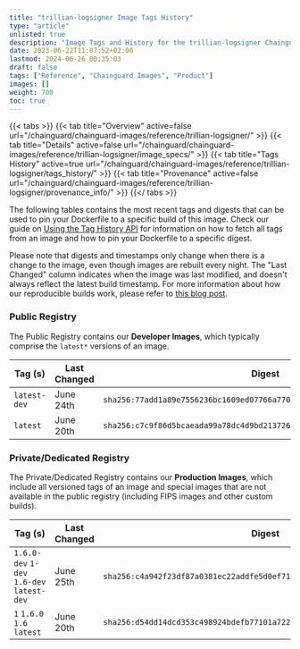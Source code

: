 ```yaml
---
title: "trillian-logsigner Image Tags History"
type: "article"
unlisted: true
description: "Image Tags and History for the trillian-logsigner Chainguard Image"
date: 2023-06-22T11:07:52+02:00
lastmod: 2024-06-26 00:35:03
draft: false
tags: ["Reference", "Chainguard Images", "Product"]
images: []
weight: 700
toc: true
---
```


{{< tabs >}}
{{< tab title="Overview" active=false url="/chainguard/chainguard-images/reference/trillian-logsigner/" >}}
{{< tab title="Details" active=false url="/chainguard/chainguard-images/reference/trillian-logsigner/image_specs/" >}}
{{< tab title="Tags History" active=true url="/chainguard/chainguard-images/reference/trillian-logsigner/tags_history/" >}}
{{< tab title="Provenance" active=false url="/chainguard/chainguard-images/reference/trillian-logsigner/provenance_info/" >}}
{{</ tabs >}}

The following tables contains the most recent tags and digests that can be used to pin your Dockerfile to a specific build of this image. Check our guide on [Using the Tag History API](/chainguard/chainguard-images/using-the-tag-history-api/) for information on how to fetch all tags from an image and how to pin your Dockerfile to a specific digest.

Please note that digests and timestamps only change when there is a change to the image, even though images are rebuilt every night. The "Last Changed" column indicates when the image was last modified, and doesn't always reflect the latest build timestamp. For more information about how our reproducible builds work, please refer to [this blog post](https://www.chainguard.dev/unchained/reproducing-chainguards-reproducible-image-builds).

### Public Registry
The Public Registry contains our **Developer Images**, which typically comprise the `latest*` versions of an image.

| Tag (s)       | Last Changed | Digest                                                                    |
|---------------|--------------|---------------------------------------------------------------------------|
|  `latest-dev` | June 24th    | `sha256:77add1a89e7556236bc1609ed07766a77000785fd210a1aa1cee9134aba0bfc4` |
|  `latest`     | June 20th    | `sha256:c7c9f86d5bcaeada99a78dc4d9bd21372635b7bf2810a901f8a01df653a46373` |


### Private/Dedicated Registry
The Private/Dedicated Registry contains our **Production Images**, which include all versioned tags of an image and special images that are not available in the public registry (including FIPS images and other custom builds).

| Tag (s)                                     | Last Changed | Digest                                                                    |
|---------------------------------------------|--------------|---------------------------------------------------------------------------|
|  `1.6.0-dev` `1-dev` `1.6-dev` `latest-dev` | June 25th    | `sha256:c4a942f23df87a0381ec22addfe5d0ef712d9d1b0e6d1b7620454528d423f0e6` |
|  `1` `1.6.0` `1.6` `latest`                 | June 20th    | `sha256:d54dd14dcd353c498924bdefb77101a722a566ec736274dac98472750a2a023f` |

